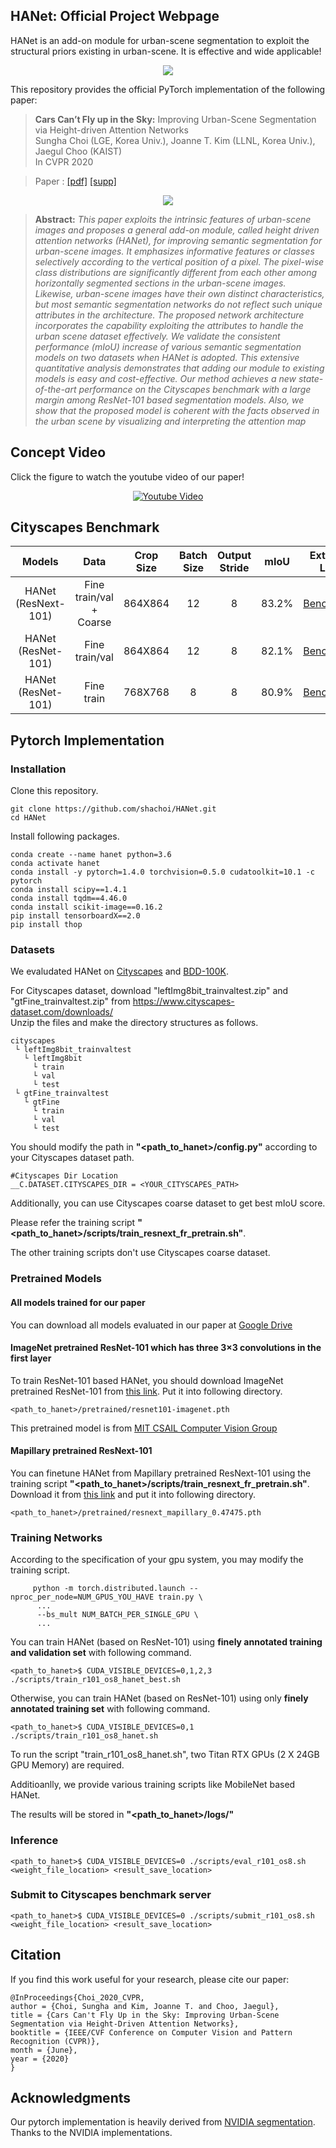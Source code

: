 ## HANet: Official Project Webpage
HANet is an add-on module for urban-scene segmentation to exploit the structural priors existing in urban-scene. It is effective and wide applicable!

<p align="center">
  <img src="assets/6529-teaser.gif" />
</p>

This repository provides the official PyTorch implementation of the following paper:
> **Cars Can’t Fly up in the Sky:** Improving Urban-Scene Segmentation via Height-driven Attention Networks<br>
> Sungha Choi (LGE, Korea Univ.), Joanne T. Kim (LLNL, Korea Univ.), Jaegul Choo (KAIST)<br>
> In CVPR 2020<br>

> Paper : [[pdf]](http://openaccess.thecvf.com/content_CVPR_2020/papers/Choi_Cars_Cant_Fly_Up_in_the_Sky_Improving_Urban-Scene_Segmentation_CVPR_2020_paper.pdf) [[supp]](http://openaccess.thecvf.com/content_CVPR_2020/supplemental/Choi_Cars_Cant_Fly_CVPR_2020_supplemental.pdf) <br>

<p align="center">
  <img src="assets/6529-architecture.png" />
</p>

> **Abstract:** *This paper exploits the intrinsic features of urban-scene images and proposes a general add-on module, called height driven attention networks (HANet), for improving semantic segmentation for urban-scene images. It emphasizes informative features or classes selectively according to the vertical position of a pixel. The pixel-wise class distributions are significantly different from each other among horizontally segmented sections in the urban-scene images. Likewise, urban-scene images have their own distinct characteristics, but most semantic segmentation networks do not reflect such unique attributes in the architecture. The proposed network architecture incorporates the capability exploiting the attributes to handle the urban scene dataset effectively. We validate the consistent performance (mIoU) increase of various semantic segmentation models on two datasets when HANet is adopted. This extensive quantitative analysis demonstrates that adding our module to existing models is easy and cost-effective. Our method achieves a new state-of-the-art performance on the Cityscapes benchmark with a large margin among ResNet-101 based segmentation models. Also, we show that the proposed model is coherent with the facts observed in the urban scene by visualizing and interpreting the attention map*<br>

## Concept Video
Click the figure to watch the youtube video of our paper!

<p align="center">
  <a href="https://www.youtube.com/watch?v=0Orj3AUfu9Y"><img src="assets/youtube_capture_p.png" alt="Youtube Video"></a><br>
</p>

## Cityscapes Benchmark
| Models | Data |  Crop Size | Batch Size | Output Stride | mIoU | External Link |
|:--------:|:--------:|:--------:|:--------:|:--------:|:--------:|:--------:|
| HANet (ResNext-101) | Fine train/val + Coarse | 864X864 | 12 | 8 | 83.2% | [Benchmark](https://www.cityscapes-dataset.com/anonymous-results/?id=9a8b7333dcb66360b4f38ba00db7c84e7997f7203084bf6e92ca9bbabbc34640) |
| HANet (ResNet-101) | Fine train/val |  864X864 | 12 | 8 | 82.1% | [Benchmark](https://www.cityscapes-dataset.com/anonymous-results/?id=f96818d678c67c82449323203d144e530fb66102a5b5a101f599a96cc62458e7) |
| HANet (ResNet-101) | Fine train | 768X768 | 8 | 8 | 80.9% | [Benchmark](https://www.cityscapes-dataset.com/anonymous-results/?id=1e5e85818e439332fdae01037259706d9091be2b9fca850eb4a851805f5ed44d) |


## Pytorch Implementation
### Installation
Clone this repository.
```
git clone https://github.com/shachoi/HANet.git
cd HANet
```
Install following packages.
```
conda create --name hanet python=3.6
conda activate hanet
conda install -y pytorch=1.4.0 torchvision=0.5.0 cudatoolkit=10.1 -c pytorch
conda install scipy==1.4.1
conda install tqdm==4.46.0
conda install scikit-image==0.16.2
pip install tensorboardX==2.0
pip install thop
```

### Datasets
We evaludated HANet on [Cityscapes](https://www.cityscapes-dataset.com/) and [BDD-100K](https://bair.berkeley.edu/blog/2018/05/30/bdd/).

For Cityscapes dataset, download "leftImg8bit_trainvaltest.zip" and "gtFine_trainvaltest.zip" from https://www.cityscapes-dataset.com/downloads/<br>
Unzip the files and make the directory structures as follows.
```
cityscapes
 └ leftImg8bit_trainvaltest
   └ leftImg8bit
     └ train
     └ val
     └ test
 └ gtFine_trainvaltest
   └ gtFine
     └ train
     └ val
     └ test
```
You should modify the path in **"<path_to_hanet>/config.py"** according to your Cityscapes dataset path.

```
#Cityscapes Dir Location
__C.DATASET.CITYSCAPES_DIR = <YOUR_CITYSCAPES_PATH>
```

Additionally, you can use Cityscapes coarse dataset to get best mIoU score.

Please refer the training script **"<path_to_hanet>/scripts/train_resnext_fr_pretrain.sh"**.

The other training scripts don't use Cityscapes coarse dataset.

### Pretrained Models
#### All models trained for our paper
You can download all models evaluated in our paper at [Google Drive](https://drive.google.com/drive/folders/1PfrG1d3fq4T9c96FmfOIkfKPShTTRz2G?usp=sharing)

#### ImageNet pretrained ResNet-101 which has three 3×3 convolutions in the first layer
To train ResNet-101 based HANet, you should download ImageNet pretrained ResNet-101 from [this link](https://drive.google.com/file/d/1Sx1Clf9Q9BsXKklZuUIqSJJhjMNF3jAa/view?usp=sharing). Put it into following directory.
```
<path_to_hanet>/pretrained/resnet101-imagenet.pth
```
This pretrained model is from [MIT CSAIL Computer Vision Group](http://sceneparsing.csail.mit.edu/)

#### Mapillary pretrained ResNext-101
You can finetune HANet from Mapillary pretrained ResNext-101 using the training script **"<path_to_hanet>/scripts/train_resnext_fr_pretrain.sh"**.
Download it from [this link](https://drive.google.com/file/d/1GJ4VOSiLwNuyqOgRqQoe9FbvnklI2TYe/view?usp=sharing) and put it into following directory.
```
<path_to_hanet>/pretrained/resnext_mapillary_0.47475.pth
```
### Training Networks
According to the specification of your gpu system, you may modify the training script.
```
     python -m torch.distributed.launch --nproc_per_node=NUM_GPUS_YOU_HAVE train.py \  
      ...
      --bs_mult NUM_BATCH_PER_SINGLE_GPU \
      ...
```
You can train HANet (based on ResNet-101) using **finely annotated training and validation set** with following command.
```
<path_to_hanet>$ CUDA_VISIBLE_DEVICES=0,1,2,3 ./scripts/train_r101_os8_hanet_best.sh
```
Otherwise, you can train HANet (based on ResNet-101) using only **finely annotated training set** with following command.
```
<path_to_hanet>$ CUDA_VISIBLE_DEVICES=0,1 ./scripts/train_r101_os8_hanet.sh
```
To run the script "train_r101_os8_hanet.sh", two Titan RTX GPUs (2 X 24GB GPU Memory) are required.

Additioanlly, we provide various training scripts like MobileNet based HANet.

The results will be stored in **"<path_to_hanet>/logs/"**
### Inference
```
<path_to_hanet>$ CUDA_VISIBLE_DEVICES=0 ./scripts/eval_r101_os8.sh <weight_file_location> <result_save_location>
```
### Submit to Cityscapes benchmark server
```
<path_to_hanet>$ CUDA_VISIBLE_DEVICES=0 ./scripts/submit_r101_os8.sh <weight_file_location> <result_save_location>
```

## Citation
If you find this work useful for your research, please cite our paper:
```
@InProceedings{Choi_2020_CVPR,
author = {Choi, Sungha and Kim, Joanne T. and Choo, Jaegul},
title = {Cars Can't Fly Up in the Sky: Improving Urban-Scene Segmentation via Height-Driven Attention Networks},
booktitle = {IEEE/CVF Conference on Computer Vision and Pattern Recognition (CVPR)},
month = {June},
year = {2020}
}
```

## Acknowledgments
Our pytorch implementation is heavily derived from [NVIDIA segmentation](https://github.com/NVIDIA/semantic-segmentation).
Thanks to the NVIDIA implementations.
